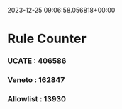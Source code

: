 2023-12-25 09:06:58.056818+00:00
# Rule Counter 
 ### UCATE : 406586

 ### Veneto : 162847

 ### Allowlist : 13930